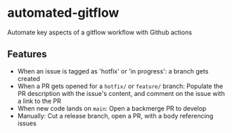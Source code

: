 # automated-gitflow
Automate key aspects of a gitflow workflow with Github actions


## Features
- When an issue is tagged as 'hotfix' or 'in progress': a branch gets created
- When a PR gets opened for a `hotfix/` or `feature/` branch: Populate the PR description with the issue's content, and comment on the issue with a link to the PR
- When new code lands on `main`: Open a backmerge PR to develop
- Manually: Cut a release branch, open a PR, with a body referencing issues

